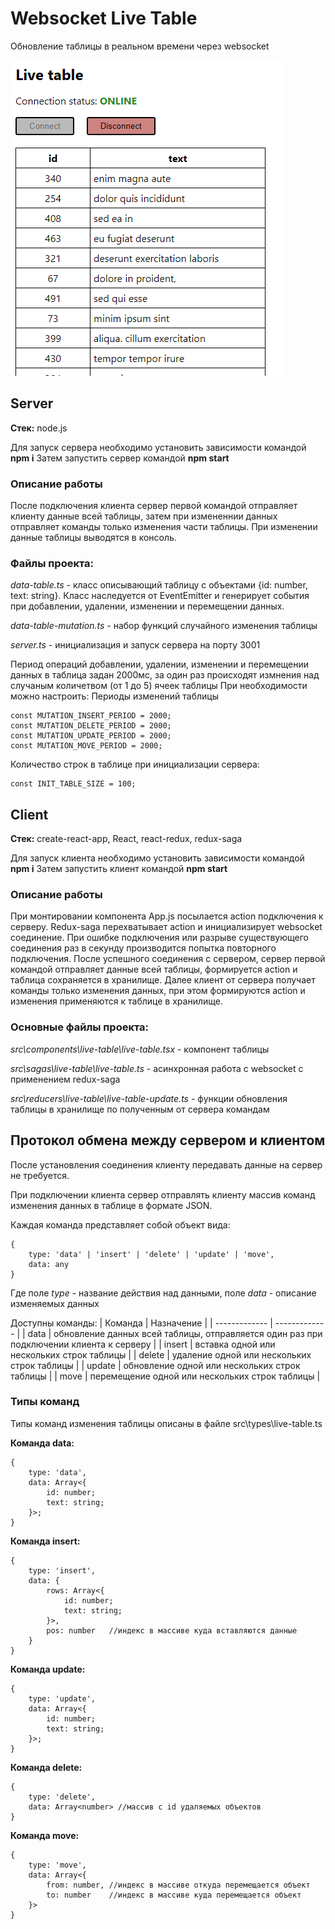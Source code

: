 # Websocket Live Table
Обновление таблицы в реальном времени через websocket

![](image.png)

## Server
**Стек:** node.js

Для запуск сервера необходимо установить зависимости командой **npm i**
Затем запустить сервер командой **npm start**

### Описание работы
После подключения клиента сервер первой командой отправляет клиенту данные всей таблицы, затем при измененнии данных отправляет команды только изменения части таблицы.
При изменении данные таблицы выводятся в консоль.

### Файлы проекта:
_data-table.ts_ - класс описывающий таблицу с объектами {id: number, text: string}. Класс наследуется от EventEmitter и генерирует события при добавлении, удалении, изменении и перемещении данных.

_data-table-mutation.ts_ - набор функций случайного изменения таблицы

_server.ts_ - инициализация и запуск сервера на порту 3001

Период операций добавлении, удалении, изменении и перемещении данных в таблица задан 2000мс, за один раз происходят измнения над случаным количетвом (от 1 до 5) ячеек таблицы
При необходимости можно настроить:
Периоды изменений таблицы 
```
const MUTATION_INSERT_PERIOD = 2000;
const MUTATION_DELETE_PERIOD = 2000;
const MUTATION_UPDATE_PERIOD = 2000;
const MUTATION_MOVE_PERIOD = 2000;
```

Количество строк в таблице при инициализации сервера:
```
const INIT_TABLE_SIZE = 100;
```

## Client
**Стек:** create-react-app, React, react-redux, redux-saga

Для запуск клиента необходимо установить зависимости командой **npm i**
Затем запустить клиент командой **npm start**

### Описание работы
При монтировании компонента App.js посылается action подключения к серверу. Redux-saga перехватывает action и инициализирует websocket соединение. При ошибке подключения или разрыве существующего соединения раз в секунду производится попытка повторного подключения. После успешного соединения с сервером, сервер первой командой отправляет данные всей таблицы, формируется action и таблица сохраняется в хранилище. Далее клиент от сервера получает команды только изменения данных, при этом формируются action и изменения применяются к таблице в хранилище.

### Основные файлы проекта:
_src\components\live-table\live-table.tsx_ - компонент таблицы

_src\sagas\live-table\live-table.ts_ - асинхронная работа с websocket с применением redux-saga

_src\reducers\live-table\live-table-update.ts_ - функции обновления таблицы в хранилище по полученным от сервера командам

## Протокол обмена между сервером и клиентом
После установления соединения клиенту передавать данные на сервер не требуется.

При подключении клиента сервер отправлять клиенту массив команд изменения данных в таблице в формате JSON.

Каждая команда представляет собой объект вида:
```
{
    type: 'data' | 'insert' | 'delete' | 'update' | 'move',
    data: any
}
```

Где поле _type_ - название действия над данными, поле _data_ - описание изменяемых данных

Доступны команды:
| Команда  | Назначение |
| ------------- | ------------- | 
| data | обновление данных всей таблицы, отправляется один раз при подключении клиента к серверу |
| insert | вставка одной или нескольких строк таблицы |
| delete | удаление одной или нескольких строк таблицы |
| update | обновление одной или нескольких строк таблицы |
| move | перемещение одной или нескольких строк таблицы |

### Типы команд
Типы команд изменения таблицы описаны в файле src\types\live-table.ts

**Команда data:**
```
{
    type: 'data',
    data: Array<{
		id: number;
		text: string;
	}>;
}
```

**Команда insert:**
```
{
    type: 'insert',
    data: {
        rows: Array<{
			id: number;
			text: string;
		}>,
        pos: number   //индекс в массиве куда вставляются данные
    }
}
```

**Команда update:**
```
{
    type: 'update',
    data: Array<{
		id: number;
		text: string;
	}>;
}
```

**Команда delete:**
```
{
    type: 'delete',
    data: Array<number> //массив c id удаляемых объектов
}
```

**Команда move:**
```
{
    type: 'move',
    data: Array<{
		from: number, //индекс в массиве откуда перемещается объект
		to: number    //индекс в массиве куда перемещается объект
	}>
}
```
